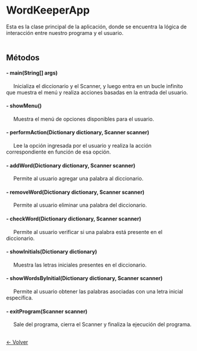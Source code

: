 # WordKeeperApp

Esta es la clase principal de la aplicación, donde se encuentra la lógica de interacción entre nuestro programa y el usuario.
<br><br>

## Métodos

#### - main(String[] args) 
&nbsp;&nbsp;&nbsp;&nbsp;
Inicializa el diccionario y el Scanner, y luego entra en un bucle infinito que muestra el menú y realiza acciones basadas en la entrada del usuario.

#### - showMenu() 
&nbsp;&nbsp;&nbsp;&nbsp;
Muestra el menú de opciones disponibles para el usuario.

#### - performAction(Dictionary dictionary, Scanner scanner) 
&nbsp;&nbsp;&nbsp;&nbsp;
Lee la opción ingresada por el usuario y realiza la acción correspondiente en función de esa opción.

#### - addWord(Dictionary dictionary, Scanner scanner) 
&nbsp;&nbsp;&nbsp;&nbsp;
Permite al usuario agregar una palabra al diccionario. 

#### - removeWord(Dictionary dictionary, Scanner scanner) 
&nbsp;&nbsp;&nbsp;&nbsp;
Permite al usuario eliminar una palabra del diccionario.

#### - checkWord(Dictionary dictionary, Scanner scanner) 
&nbsp;&nbsp;&nbsp;&nbsp;
Permite al usuario verificar si una palabra está presente en el diccionario.

#### - showInitials(Dictionary dictionary) 
&nbsp;&nbsp;&nbsp;&nbsp;
Muestra las letras iniciales presentes en el diccionario.

#### - showWordsByInitial(Dictionary dictionary, Scanner scanner) 
&nbsp;&nbsp;&nbsp;&nbsp;
Permite al usuario obtener las palabras asociadas con una letra inicial específica. 

#### - exitProgram(Scanner scanner) 
&nbsp;&nbsp;&nbsp;&nbsp;
Sale del programa, cierra el Scanner y finaliza la ejecución del programa.
<br><br>

[<- Volver](../documentation.md)